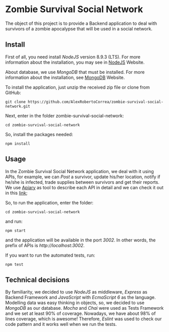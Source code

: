 # Zombie Survival Social Network

The object of this project is to provide a Backend application to deal with survivors of a zombie apocalypse that will be used in a social network.

## Install

First of all, you need install _NodeJS_ version 8.9.3 (LTS). For more information about the installation, 
you may see in [NodeJS](https://nodejs.org/en/) Website.

About database, we use _MongoDB_ that must be installed. For more information about the installation, see
 [MongoDB](https://www.mongodb.com/) Website.

To install the application, just unzip the received zip file or clone from GitHub:

```
git clone https://github.com/AlexRobertoCorrea/zombie-survival-social-network.git
```

Next, enter in the folder zombie-survival-social-network:

```
cd zombie-survival-social-network
```

So, install the packages needed:

```
npm install
```

## Usage

In the Zombie Survival Social Network application, we deal with it using APIs, for example, we can _Post_ a survivor, update his/her location,
notify if he/she is infected, trade supplies between survivors and get their reports. We use [Apiary](https://apiary.io/) as tool to describe 
each API in detail and we can check it out in this [link](https://zombiesurvivorsocialnetwork.docs.apiary.io/#);

So, to run the application, enter the folder:

```
cd zombie-survival-social-network
```

and run:

```
npm start
```

and the application will be available in the port _3002_. In other words, the prefix of APIs is _http://localhost:3002_.

If you want to run the automated tests, run:

```
npm test
```

## Technical decisions

By familiarity, we decided to use _NodeJS_ as middleware, _Express_ as Backend Framework and _JavaScript_ with _EcmaScript 6_ as the language. 
Modelling data was easy thinking in objects, so, we decided to use _MongoDB_ as our database. _Mocha_ and _Chai_ were used as Tests Framework and 
we set at least 90% of coverage. Nowadays, we have about 98% of lines coverage, which is awesome! Therefore, _Eslint_ was used to check our 
code pattern and it works well when we run the tests.